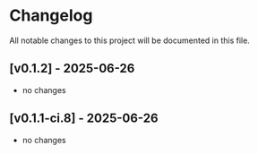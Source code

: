 # Changelog

All notable changes to this project will be documented in this file.
## [v0.1.2] - 2025-06-26

- no changes

## [v0.1.1-ci.8] - 2025-06-26

- no changes


